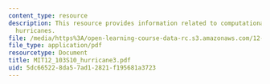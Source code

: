 ```yaml
---
content_type: resource
description: This resource provides information related to computational models of
  hurricanes.
file: /media/https%3A/open-learning-course-data-rc.s3.amazonaws.com/12-103-science-and-policy-of-natural-hazards-spring-2010/5dc665228da57ad12821f195681a3723_MIT12_103S10_hurricane3.pdf
file_type: application/pdf
resourcetype: Document
title: MIT12_103S10_hurricane3.pdf
uid: 5dc66522-8da5-7ad1-2821-f195681a3723
---
```

